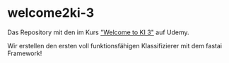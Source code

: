 # welcome2ki-3
Das Repository mit den im Kurs ["Welcome to KI 3"]() auf Udemy.

Wir erstellen den ersten voll funktionsfähigen Klassifizierer mit dem fastai Framework!
